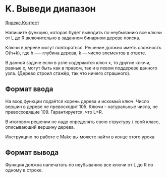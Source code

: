 # K. Выведи диапазон

[Яндекс.Контест](https://contest.yandex.ru/contest/24809/problems/K/)

Напишите функцию, которая будет выводить по неубыванию все ключи от L до R включительно в заданном бинарном дереве поиска.

Ключи в дереве могут повторяться. Решение должно иметь сложность O(h+k), где h –— глубина дерева, k — число элементов в ответе.

В данной задаче если в узле содержится ключ x, то другие ключи, равные x, могут быть как в правом, так и в левом поддереве данного узла. (Дерево строил стажёр, так что ничего страшного). 

## Формат ввода
На вход функции подаётся корень дерева и искомый ключ. Число вершин в дереве не превосходит 105. Ключи – натуральные числа, не превосходящие 109. Гарантируется, что L≤R.

В итоговом решении не надо определять свою структуру / свой класс, описывающий вершину дерева.

Инструкцию по работе с Make вы можете найти в конце этого урока

## Формат вывода
Функция должна напечатать по неубыванию все ключи от L до R по одному в строке. 